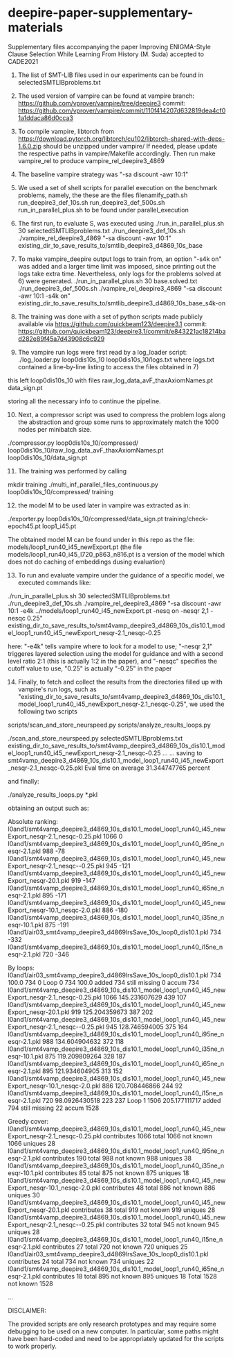 # deepire-paper-supplementary-materials
Supplementary files accompanying the paper Improving ENIGMA-Style Clause Selection While Learning From History (M. Suda) accepted to CADE2021

1) The list of SMT-LIB files used in our experiments can be found in
selectedSMTLIBproblems.txt

2) The used version of vampire can be found at
vampire branch: https://github.com/vprover/vampire/tree/deepire3
commit: https://github.com/vprover/vampire/commit/110f414207d632819dea4cf01a1ddaca86d0cca3

3) To compile vampire, libtorch from
https://download.pytorch.org/libtorch/cu102/libtorch-shared-with-deps-1.6.0.zip
should be unzipped under vampire/
If needed, please update the respective paths in vampire/Makefile accordingly.
Then run
make vampire_rel
to produce
vampire_rel_deepire3_4869

4) The baseline vampire strategy was "-sa discount -awr 10:1"

5) We used a set of shell scripts for parallel execution on the benchmark problems, namely, the these are the files
filenamify_path.sh
run_deepire3_def_10s.sh
run_deepire3_def_500s.sh
run_in_parallel_plus.sh
to be found under parallel_execution

6) The first run, to evaluate S, was executed using
./run_in_parallel_plus.sh 30 selectedSMTLIBproblems.txt ./run_deepire3_def_10s.sh ./vampire_rel_deepire3_4869 "-sa discount -awr 10:1" existing_dir_to_save_results_to/smtlib_deepire3_d4869_10s_base

7) To make vampire_deepire output logs to train from, an option "-s4k on" was added and a larger time limit was imposed, since printing out the logs take extra time. Nevertheless, only logs for the problems solved at 6) were generated.
./run_in_parallel_plus.sh 30 base.solved.txt ./run_deepire3_def_500s.sh ./vampire_rel_deepire3_4869 "-sa discount -awr 10:1 -s4k on" existing_dir_to_save_results_to/smtlib_deepire3_d4869_10s_base_s4k-on

8) The training was done with a set of python scripts made publicly available via
https://github.com/quickbeam123/deepire3.1
commit: https://github.com/quickbeam123/deepire3.1/commit/e843221ac18214bad282e89f45a7d43908c6c929

9) The vampire run logs were first read by a log_loader script:
./log_loader.py loop0dis10s_10 loop0dis10s_10/logs.txt
where logs.txt contained a line-by-line listing to access the files obtained in 7)

this left loop0dis10s_10 with files
raw_log_data_avF_thaxAxiomNames.pt
data_sign.pt

storing all the necessary info to continue the pipeline.

10) Next, a compressor script was used to compress the problem logs along the abstraction and group some runs to approximately match the 1000 nodes per minibatch size.

./compressor.py loop0dis10s_10/compressed/ loop0dis10s_10/raw_log_data_avF_thaxAxiomNames.pt loop0dis10s_10/data_sign.pt

11) The training was performed by calling

mkdir training
./multi_inf_parallel_files_continuous.py loop0dis10s_10/compressed/ training

12) the model M to be used later in vampire was extracted as in:

./exporter.py loop0dis10s_10/compressed/data_sign.pt training/check-epoch45.pt loop1_i45.pt

The obtained model M can be found under in this repo as the file:
models/loop1_run40_i45_newExport.pt
(the file models/loop1_run40_i45_l720_p863_n816.pt is a version of the model which does not do caching of embeddings dusing evaluation)

13) To run and evaluate vampire under the guidance of a specific model, we executed commands like:

./run_in_parallel_plus.sh 30 selectedSMTLIBproblems.txt ./run_deepire3_def_10s.sh ./vampire_rel_deepire3_4869 "-sa discount -awr 10:1 -e4k ../models/loop1_run40_i45_newExport.pt -nesq on -nesqr 2,1 -nesqc 0.25" existing_dir_to_save_results_to/smt4vamp_deepire3_d4869_10s_dis10.1_model_loop1_run40_i45_newExport_nesqr-2.1_nesqc-0.25

here: "-e4k" tells vampire where to look for a model to use; "-nesqr 2,1" triggeres layered selection using the model for guidance and with a second level ratio 2:1 (this is actually 1:2 in the paper), and "-nesqc" specifies the cutoff value to use, "0.25" is actually "-0.25" in the paper

14) Finally, to fetch and collect the results from the directories filled up with vampire's run logs, such as "existing_dir_to_save_results_to/smt4vamp_deepire3_d4869_10s_dis10.1_model_loop1_run40_i45_newExport_nesqr-2.1_nesqc-0.25", we used the following two scripts

scripts/scan_and_store_neurspeed.py
scripts/analyze_results_loops.py

./scan_and_store_neurspeed.py selectedSMTLIBproblems.txt existing_dir_to_save_results_to/smt4vamp_deepire3_d4869_10s_dis10.1_model_loop1_run40_i45_newExport_nesqr-2.1_nesqc-0.25
...
...
saving to smt4vamp_deepire3_d4869_10s_dis10.1_model_loop1_run40_i45_newExport_nesqr-2.1_nesqc-0.25.pkl
Eval time on average 31.344747765 percent

and finally:

./analyze_results_loops.py *.pkl

obtaining an output such as:

Absolute ranking:
l0and1/smt4vamp_deepire3_d4869_10s_dis10.1_model_loop1_run40_i45_newExport_nesqr-2.1_nesqc-0.25.pkl 1066 0
l0and1/smt4vamp_deepire3_d4869_10s_dis10.1_model_loop1_run40_i95ne_nesqr-2.1.pkl 988 -78
l0and1/smt4vamp_deepire3_d4869_10s_dis10.1_model_loop1_run40_i45_newExport_nesqr-2.1_nesqc--0.25.pkl 945 -121
l0and1/smt4vamp_deepire3_d4869_10s_dis10.1_model_loop1_run40_i45_newExport_nesqr-20.1.pkl 919 -147
l0and1/smt4vamp_deepire3_d4869_10s_dis10.1_model_loop1_run40_i65ne_nesqr-2.1.pkl 895 -171
l0and1/smt4vamp_deepire3_d4869_10s_dis10.1_model_loop1_run40_i45_newExport_nesqr-10.1_nesqc-2.0.pkl 886 -180
l0and1/smt4vamp_deepire3_d4869_10s_dis10.1_model_loop1_run40_i35ne_nesqr-10.1.pkl 875 -191
l0and1/air03_smt4vamp_deepire3_d4869lrsSave_10s_loop0_dis10.1.pkl 734 -332
l0and1/smt4vamp_deepire3_d4869_10s_dis10.1_model_loop1_run40_i15ne_nesqr-2.1.pkl 720 -346

By loops:
l0and1/air03_smt4vamp_deepire3_d4869lrsSave_10s_loop0_dis10.1.pkl 734 100.0 734 0
Loop 0 734 100.0 added 734 still missing 0 accum 734
l0and1/smt4vamp_deepire3_d4869_10s_dis10.1_model_loop1_run40_i45_newExport_nesqr-2.1_nesqc-0.25.pkl 1066 145.231607629 439 107
l0and1/smt4vamp_deepire3_d4869_10s_dis10.1_model_loop1_run40_i45_newExport_nesqr-20.1.pkl 919 125.204359673 387 202
l0and1/smt4vamp_deepire3_d4869_10s_dis10.1_model_loop1_run40_i45_newExport_nesqr-2.1_nesqc--0.25.pkl 945 128.746594005 375 164
l0and1/smt4vamp_deepire3_d4869_10s_dis10.1_model_loop1_run40_i95ne_nesqr-2.1.pkl 988 134.604904632 372 118
l0and1/smt4vamp_deepire3_d4869_10s_dis10.1_model_loop1_run40_i35ne_nesqr-10.1.pkl 875 119.209809264 328 187
l0and1/smt4vamp_deepire3_d4869_10s_dis10.1_model_loop1_run40_i65ne_nesqr-2.1.pkl 895 121.934604905 313 152
l0and1/smt4vamp_deepire3_d4869_10s_dis10.1_model_loop1_run40_i45_newExport_nesqr-10.1_nesqc-2.0.pkl 886 120.708446866 244 92
l0and1/smt4vamp_deepire3_d4869_10s_dis10.1_model_loop1_run40_i15ne_nesqr-2.1.pkl 720 98.0926430518 223 237
Loop 1 1506 205.177111717 added 794 still missing 22 accum 1528

Greedy cover:
l0and1/smt4vamp_deepire3_d4869_10s_dis10.1_model_loop1_run40_i45_newExport_nesqr-2.1_nesqc-0.25.pkl contributes 1066 total 1066 not known 1066 uniques 28
l0and1/smt4vamp_deepire3_d4869_10s_dis10.1_model_loop1_run40_i95ne_nesqr-2.1.pkl contributes 190 total 988 not known 988 uniques 38
l0and1/smt4vamp_deepire3_d4869_10s_dis10.1_model_loop1_run40_i35ne_nesqr-10.1.pkl contributes 85 total 875 not known 875 uniques 18
l0and1/smt4vamp_deepire3_d4869_10s_dis10.1_model_loop1_run40_i45_newExport_nesqr-10.1_nesqc-2.0.pkl contributes 48 total 886 not known 886 uniques 30
l0and1/smt4vamp_deepire3_d4869_10s_dis10.1_model_loop1_run40_i45_newExport_nesqr-20.1.pkl contributes 38 total 919 not known 919 uniques 28
l0and1/smt4vamp_deepire3_d4869_10s_dis10.1_model_loop1_run40_i45_newExport_nesqr-2.1_nesqc--0.25.pkl contributes 32 total 945 not known 945 uniques 28
l0and1/smt4vamp_deepire3_d4869_10s_dis10.1_model_loop1_run40_i15ne_nesqr-2.1.pkl contributes 27 total 720 not known 720 uniques 25
l0and1/air03_smt4vamp_deepire3_d4869lrsSave_10s_loop0_dis10.1.pkl contributes 24 total 734 not known 734 uniques 22
l0and1/smt4vamp_deepire3_d4869_10s_dis10.1_model_loop1_run40_i65ne_nesqr-2.1.pkl contributes 18 total 895 not known 895 uniques 18
Total 1528 not known 1528

...

DISCLAIMER:

The provided scripts are only research prototypes and may require some debugging to be used on a new computer.
In particular, some paths might have been hard-coded and need to be appropriately updated for the scripts to work properly.
